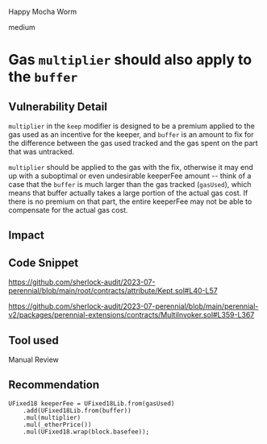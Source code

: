 Happy Mocha Worm

medium

# Gas `multiplier` should also apply to the `buffer`

## Vulnerability Detail

`multiplier` in the `keep` modifier is designed to be a premium applied to the gas used as an incentive for the keeper, and `buffer` is an amount to fix for the difference between the gas used tracked and the gas spent on the part that was untracked.

`multiplier` should be applied to the gas with the fix, otherwise it may end up with a suboptimal or even undesirable keeperFee amount -- think of a case that the `buffer` is much larger than the gas tracked (`gasUsed`), which means that buffer actually takes a large portion of the actual gas cost. If there is no premium on that part, the entire keeperFee may not be able to compensate for the actual gas cost.


## Impact

## Code Snippet

https://github.com/sherlock-audit/2023-07-perennial/blob/main/root/contracts/attribute/Kept.sol#L40-L57

https://github.com/sherlock-audit/2023-07-perennial/blob/main/perennial-v2/packages/perennial-extensions/contracts/MultiInvoker.sol#L359-L367

## Tool used

Manual Review

## Recommendation

```solidity
UFixed18 keeperFee = UFixed18Lib.from(gasUsed)
    .add(UFixed18Lib.from(buffer))
    .mul(multiplier)
    .mul(_etherPrice())
    .mul(UFixed18.wrap(block.basefee));
```